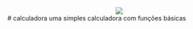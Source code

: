 <div align="center">
<img src=(https://user-images.githubusercontent.com/116122488/227689453-a048b6ff-f9a5-4ad3-848f-e09080156c3e.png)/>
</div>
# calculadora
uma simples calculadora com funções básicas 
